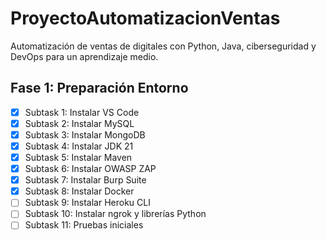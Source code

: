 # ProyectoAutomatizacionVentas
Automatización de ventas de digitales con Python, Java, ciberseguridad y DevOps para un aprendizaje medio.

## Fase 1: Preparación Entorno
- [x] Subtask 1: Instalar VS Code
- [x] Subtask 2: Instalar MySQL
- [x] Subtask 3: Instalar MongoDB
- [X] Subtask 4: Instalar JDK 21
- [x] Subtask 5: Instalar Maven
- [x] Subtask 6: Instalar OWASP ZAP
- [x] Subtask 7: Instalar Burp Suite
- [x] Subtask 8: Instalar Docker
- [ ] Subtask 9: Instalar Heroku CLI
- [ ] Subtask 10: Instalar ngrok y librerías Python
- [ ] Subtask 11: Pruebas iniciales
